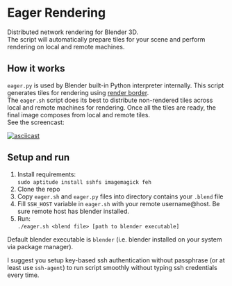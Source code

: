 # Eager Rendering
Distributed network rendering for Blender 3D.  
The script will automatically prepare tiles for your scene and perform rendering on local and remote machines.

## How it works
`eager.py` is used by Blender built-in Python interpreter internally. This script generates tiles for rendering using [render border](http://wiki.blender.org/index.php/User:Fade/Doc:2.6/Manual/3D_interaction/Navigating/Camera_View#Render_Border).  
The `eager.sh` script does its best to distribute non-rendered tiles across local and remote machines for rendering. Once all the tiles are ready, the final image composes from local and remote tiles.  
See the screencast:

[![asciicast](https://asciinema.org/a/dxohal000hrij9wsxzr5lzwbk.png)](https://asciinema.org/a/dxohal000hrij9wsxzr5lzwbk)

## Setup and run
1. Install requirements:  
`sudo aptitude install sshfs imagemagick feh`
2. Clone the repo
3. Copy `eager.sh` and `eager.py` files into directory contains your `.blend` file
4. Fill `SSH_HOST` variable in `eager.sh` with your remote username@host. Be sure remote host has blender installed.
5. Run:  
`./eager.sh <blend file> [path to blender executable]`

Default blender executable is `blender` (i.e. blender installed on your system via package manager).

I suggest you setup key-based ssh authentication without passphrase (or at least use `ssh-agent`) to run script smoothly without typing ssh credentials every time.
